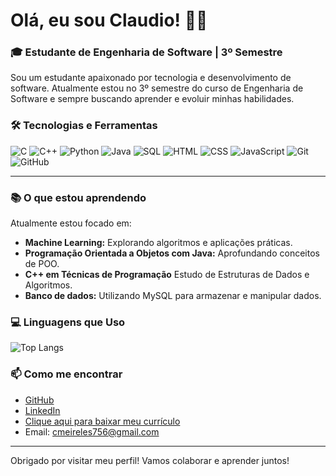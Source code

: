 # Olá, eu sou Claudio! 👋🏼

### 🎓 Estudante de Engenharia de Software | 3º Semestre

Sou um estudante apaixonado por tecnologia e desenvolvimento de software. Atualmente estou no 3º semestre do curso de Engenharia de Software e sempre buscando aprender e evoluir minhas habilidades.

### 🛠️ Tecnologias e Ferramentas
![C](https://img.shields.io/badge/Language-C-blue)
![C++](https://img.shields.io/badge/Language-C++-purple)
![Python](https://img.shields.io/badge/Language-Python-yellow)
![Java](https://img.shields.io/badge/Language-Java-red)
![SQL](https://img.shields.io/badge/Language-SQL-blue)
![HTML](https://img.shields.io/badge/Markup-HTML-red)
![CSS](https://img.shields.io/badge/Style-CSS-blue)
![JavaScript](https://img.shields.io/badge/Language-JavaScript-yellow)
![Git](https://img.shields.io/badge/Version%20Control-Git-orange)
![GitHub](https://img.shields.io/badge/Code-GitHub-black)

---

### 📚 O que estou aprendendo
Atualmente estou focado em:
- **Machine Learning:** Explorando algoritmos e aplicações práticas.
- **Programação Orientada a Objetos com Java:** Aprofundando conceitos de POO.
- **C++ em Técnicas de Programação** Estudo de Estruturas de Dados e Algoritmos.
- **Banco de dados:** Utilizando MySQL para armazenar e manipular dados.

### 💻 Linguagens que Uso
![Top Langs](https://github-readme-stats.vercel.app/api/top-langs/?username=ClaudioAMF1&layout=compact&theme=radical&langs_count=8&hide_border=true)


### 📫 Como me encontrar
- [GitHub](https://github.com/ClaudioAMF1)
- [LinkedIn](https://www.linkedin.com/in/cgfm1/) 
- [Clique aqui para baixar meu currículo](./Curriculo-Claudio-Meireles.pdf)
- Email: cmeireles756@gmail.com

---

Obrigado por visitar meu perfil! Vamos colaborar e aprender juntos!




